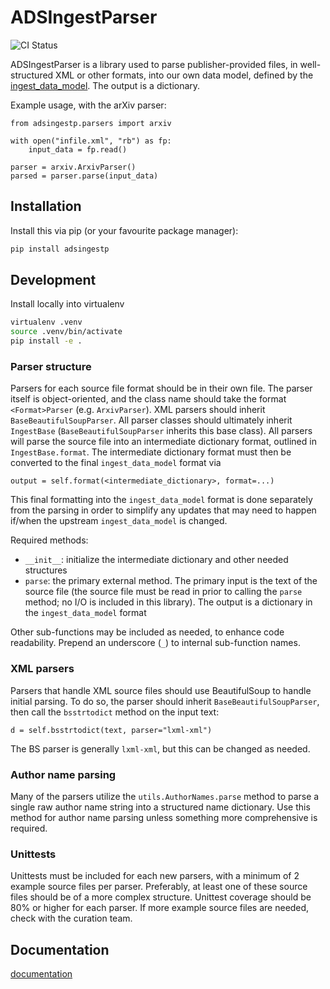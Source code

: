 # ADSIngestParser

<p align="center">

![CI Status](https://github.com/adsabs/ADSIngestParser/actions/workflows/ci.yml/badge.svg)

  <!--
  <a href="https://codecov.io/gh/adsabs/adsingestp">
    <img src="https://img.shields.io/codecov/c/github/adsabs/ADSIngestParser.svg?logo=codecov&logoColor=fff&style=flat-square" alt="Test coverage percentage">
  </a>
  //-->
</p>

ADSIngestParser is a library used to parse publisher-provided files, in well-structured XML or other formats, into our own data model, defined by the [ingest_data_model](https://github.com/adsabs/ingest_data_model). The output is a dictionary.

Example usage, with the arXiv parser:
```
from adsingestp.parsers import arxiv

with open("infile.xml", "rb") as fp:
    input_data = fp.read()

parser = arxiv.ArxivParser()
parsed = parser.parse(input_data)
```


## Installation

Install this via pip (or your favourite package manager):

```bash
pip install adsingestp
```

## Development

Install locally into virtualenv

```bash
virtualenv .venv
source .venv/bin/activate
pip install -e .
```

### Parser structure
Parsers for each source file format should be in their own file. The parser itself is object-oriented, and the class name should take the format `<Format>Parser` (e.g. `ArxivParser`). XML parsers should inherit `BaseBeautifulSoupParser`. All parser classes should ultimately inherit `IngestBase` (`BaseBeautifulSoupParser` inherits this base class). All parsers will parse the source file into an intermediate dictionary format, outlined in `IngestBase.format`. The intermediate dictionary format must then be converted to the final `ingest_data_model` format via 

```output = self.format(<intermediate_dictionary>, format=...)```

This final formatting into the `ingest_data_model` format is done separately from the parsing in order to simplify any updates that may need to happen if/when the upstream `ingest_data_model` is changed.

Required methods:
* `__init__`: initialize the intermediate dictionary and other needed structures
* `parse`: the primary external method. The primary input is the text of the source file (the source file must be read in prior to calling the `parse` method; no I/O is included in this library). The output is a dictionary in the `ingest_data_model` format

Other sub-functions may be included as needed, to enhance code readability. Prepend an underscore (`_`) to internal sub-function names.

### XML parsers
Parsers that handle XML source files should use BeautifulSoup to handle initial parsing. To do so, the parser should inherit `BaseBeautifulSoupParser`, then call the `bsstrtodict` method on the input text:

```d = self.bsstrtodict(text, parser="lxml-xml")```

The BS parser is generally `lxml-xml`, but this can be changed as needed. 

### Author name parsing
Many of the parsers utilize the `utils.AuthorNames.parse` method to parse a single raw author name string into a structured name dictionary. Use this method for author name parsing unless something more comprehensive is required.

### Unittests
Unittests must be included for each new parsers, with a minimum of 2 example source files per parser. Preferably, at least one of these source files should be of a more complex structure. Unittest coverage should be 80% or higher for each parser. If more example source files are needed, check with the curation team.


## Documentation

[documentation](https://adsingestp.readthedocs.io)
